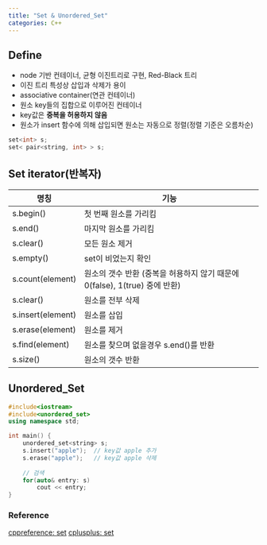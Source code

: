 ```yaml
---
title: "Set & Unordered_Set"
categories: C++
---
```

## Define
- node 기반 컨테이너, 균형 이진트리로 구현, Red-Black 트리
- 이진 트리 특성상 삽입과 삭제가 용이
- associative container(연관 컨테이너)
- 원소 key들의 집합으로 이루어진 컨테이너
- key값은 **중복을 허용하지 않음**
- 원소가 insert 함수에 의해 삽입되면 원소는 자동으로 정렬(정렬 기준은 오름차순)

```cpp
set<int> s;
set< pair<string, int> > s;
```

## Set iterator(반복자)

|명칭|기능|
|---|---|
|s.begin()|첫 번째 원소를 가리킴|
|s.end()|마지막 원소를 가리킴|
|s.clear()|모든 원소 제거|
|s.empty()|set이 비었는지 확인|
|s.count(element)|원소의 갯수 반환 (중복을 허용하지 않기 때문에 0(false), 1(true) 중에 반환)|
|s.clear()|원소를 전부 삭제|
|s.insert(element)|원소를 삽입|
|s.erase(element)|원소를 제거|
|s.find(element)|원소를 찾으며 없을경우 s.end()를 반환|
|s.size()|원소의 갯수 반환|

## Unordered_Set
```cpp
#include<iostream>
#include<unordered_set>
using namespace std;

int main() {
    unordered_set<string> s;
    s.insert("apple");  // key값 apple 추가
    s.erase("apple");   // key값 apple 삭제
    
    // 검색
    for(auto& entry: s)
        cout << entry;
}
```

### Reference
[cppreference: set](https://en.cppreference.com/w/cpp/container/set)
[cplusplus: set](https://cplusplus.com/reference/set/set/)
